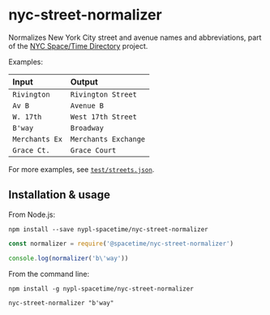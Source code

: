 # nyc-street-normalizer

Normalizes New York City street and avenue names and abbreviations, part of the [NYC Space/Time Directory](http://spacetime.nypl.org) project.

Examples:

| Input          | Output               |
|:---------------|:---------------------|
| `Rivington`    | `Rivington Street`   |
| `Av B`         | `Avenue B`           |
| `W. 17th`      | `West 17th Street`   |
| `B'way`        | `Broadway`           |
| `Merchants Ex` | `Merchants Exchange` |
| `Grace Ct.`    | `Grace Court`        |

For more examples, see [`test/streets.json`](test/streets.json).

## Installation & usage

From Node.js:

    npm install --save nypl-spacetime/nyc-street-normalizer

```js
const normalizer = require('@spacetime/nyc-street-normalizer')

console.log(normalizer('b\'way'))
```

From the command line:

    npm install -g nypl-spacetime/nyc-street-normalizer

    nyc-street-normalizer "b'way"

